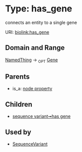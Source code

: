 
# Type: has_gene


connects an entity to a single gene

URI: [biolink:has_gene](https://w3id.org/biolink/vocab/has_gene)


## Domain and Range

[NamedThing](NamedThing.md) ->  <sub>OPT</sub> [Gene](Gene.md)

## Parents

 *  is_a: [node property](node_property.md)

## Children

 *  [sequence variant➞has gene](sequence_variant_has_gene.md)

## Used by

 * [SequenceVariant](SequenceVariant.md)
